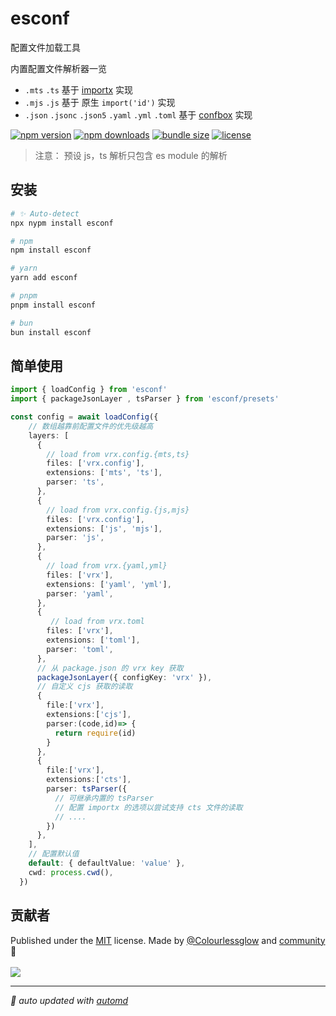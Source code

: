 # esconf

配置文件加载工具

内置配置文件解析器一览
- `.mts` `.ts` 基于 [importx](https://github.com/antfu/importx) 实现
- `.mjs` `.js`  基于 原生 `import('id')` 实现
- `.json` `.jsonc` `.json5` `.yaml` `.yml` `.toml` 基于 [confbox](https://github.com/unjs/confbox) 实现

<!-- automd:badges color="orange" license licenseBranch  bundlephobia packagephobia  -->

[![npm version](https://img.shields.io/npm/v/esconf?color=orange)](https://npmjs.com/package/esconf)
[![npm downloads](https://img.shields.io/npm/dm/esconf?color=orange)](https://npmjs.com/package/esconf)
[![bundle size](https://img.shields.io/bundlephobia/minzip/esconf?color=orange)](https://bundlephobia.com/package/esconf)
[![license](https://img.shields.io/github/license/Colourlessglow/esconf?color=orange)](https://github.com/Colourlessglow/esconf/blob/true/LICENSE)

<!-- /automd -->

> 注意： 预设 js，ts 解析只包含 es module 的解析


## 安装

<!-- automd:pm-install  -->

```sh
# ✨ Auto-detect
npx nypm install esconf

# npm
npm install esconf

# yarn
yarn add esconf

# pnpm
pnpm install esconf

# bun
bun install esconf
```

<!-- /automd -->

## 简单使用

```ts
import { loadConfig } from 'esconf'
import { packageJsonLayer , tsParser } from 'esconf/presets'

const config = await loadConfig({
    // 数组越靠前配置文件的优先级越高
    layers: [
      {
        // load from vrx.config.{mts,ts}
        files: ['vrx.config'],
        extensions: ['mts', 'ts'],
        parser: 'ts',
      },
      {
        // load from vrx.config.{js,mjs}
        files: ['vrx.config'],
        extensions: ['js', 'mjs'],
        parser: 'js',
      },
      {
        // load from vrx.{yaml,yml}
        files: ['vrx'],
        extensions: ['yaml', 'yml'],
        parser: 'yaml',
      },
      {
         // load from vrx.toml
        files: ['vrx'],
        extensions: ['toml'],
        parser: 'toml',
      },
      // 从 package.json 的 vrx key 获取
      packageJsonLayer({ configKey: 'vrx' }),
      // 自定义 cjs 获取的读取
      {
        file:['vrx'],
        extensions:['cjs'],
        parser:(code,id)=> {
          return require(id)
        }
      },
      {
        file:['vrx'],
        extensions:['cts'],
        parser: tsParser({
          // 可继承内置的 tsParser
          // 配置 importx 的选项以尝试支持 cts 文件的读取
          // ....
        })
      },
    ],
    // 配置默认值
    default: { defaultValue: 'value' },
    cwd: process.cwd(),
  })
```

<!-- /automd -->

## 贡献者
<!-- automd:contributors author="Colourlessglow" license="MIT" -->

Published under the [MIT](https://github.com/Colourlessglow/esconf/blob/main/LICENSE) license.
Made by [@Colourlessglow](https://github.com/Colourlessglow) and [community](https://github.com/Colourlessglow/esconf/graphs/contributors) 💛
<br><br>
<a href="https://github.com/Colourlessglow/esconf/graphs/contributors">
<img src="https://contrib.rocks/image?repo=Colourlessglow/esconf" />
</a>

<!-- /automd -->

<!-- automd:with-automd -->

---

_🤖 auto updated with [automd](https://automd.unjs.io)_

<!-- /automd -->
